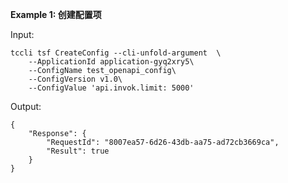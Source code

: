 **Example 1: 创建配置项**



Input: 

```
tccli tsf CreateConfig --cli-unfold-argument  \
    --ApplicationId application-gyq2xry5\
    --ConfigName test_openapi_config\
    --ConfigVersion v1.0\
    --ConfigValue 'api.invok.limit: 5000'
```

Output: 
```
{
    "Response": {
        "RequestId": "8007ea57-6d26-43db-aa75-ad72cb3669ca",
        "Result": true
    }
}
```

